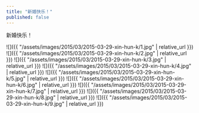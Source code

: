 ```yaml
---
title: "新婚快乐！"
published: false
---
```

新婚快乐！



![]({{ "/assets/images/2015/03/2015-03-29-xin-hun-k/1.jpg" | relative_url }})
![]({{ "/assets/images/2015/03/2015-03-29-xin-hun-k/2.jpg" | relative_url }})
![]({{ "/assets/images/2015/03/2015-03-29-xin-hun-k/3.jpg" | relative_url }})
![]({{ "/assets/images/2015/03/2015-03-29-xin-hun-k/4.jpg" | relative_url }})
![]({{ "/assets/images/2015/03/2015-03-29-xin-hun-k/5.jpg" | relative_url }})
![]({{ "/assets/images/2015/03/2015-03-29-xin-hun-k/6.jpg" | relative_url }})
![]({{ "/assets/images/2015/03/2015-03-29-xin-hun-k/7.jpg" | relative_url }})
![]({{ "/assets/images/2015/03/2015-03-29-xin-hun-k/8.jpg" | relative_url }})
![]({{ "/assets/images/2015/03/2015-03-29-xin-hun-k/9.jpg" | relative_url }})
